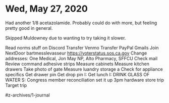 # Wed, May 27, 2020
Had another 1/8 acetazolamide. Probably could do with more, but feeling pretty good in general.

Skipped Muldowney due to wanting to try taking it slower.

Read norms stuff on Discord
Transfer Venmo
Transfer PayPal
Gmails
Join NextDoor
bartmesslevasseur https://voterstatus.sos.ca.gov
Change addresses: 
One Medical, 
Jon May NP, 
Alto Pharmacy, 
SFFCU
Check mail
Review command adhesive strips
Measure cabinets
Measure kitchen drawers
Take photo of gate
Measure luandry storage a
Check for appliance specifics
Get drawer pin
Get drop pin
I: Get lunch
I: DRINK GLASS OF WATER 
S: Congress member reconciliation
set it up
3pm hardware store trip
Target trip

#z-archives/1-journal